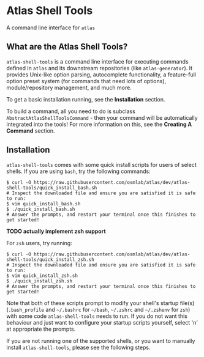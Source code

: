 # Atlas Shell Tools
A command line interface for `atlas`

## What are the Atlas Shell Tools?
`atlas-shell-tools` is a command line interface for executing commands defined in `atlas` and its downstream repositories (like `atlas-generator`). It provides Unix-like option parsing, autocomplete functionality, a feature-full option preset system (for commands that need lots of options), module/repository management, and much more.

To get a basic installation running, see the **Installation** section.

To build a command, all you need to do is subclass `AbstractAtlasShellToolsCommand` - then your command will be automatically integrated into the tools! For more information on this, see the **Creating A Command** section.

## Installation
`atlas-shell-tools` comes with some quick install scripts for users of select shells. If you are using `bash`, try the following commands:
```
$ curl -O https://raw.githubusercontent.com/osmlab/atlas/dev/atlas-shell-tools/quick_install_bash.sh
# Inspect the downloaded file and ensure you are satisfied it is safe to run:
$ vim quick_install_bash.sh
$ ./quick_install_bash.sh
# Answer the prompts, and restart your terminal once this finishes to get started!
```

**TODO actually implement zsh support**

For `zsh` users, try running:
```
$ curl -O https://raw.githubusercontent.com/osmlab/atlas/dev/atlas-shell-tools/quick_install_zsh.sh
# Inspect the downloaded file and ensure you are satisfied it is safe to run:
$ vim quick_install_zsh.sh
$ ./quick_install_zsh.sh
# Answer the prompts, and restart your terminal once this finishes to get started!
```

Note that both of these scripts prompt to modify your shell's startup file(s)
(`.bash_profile` and `~/.bashrc` for `~/bash`, `~/.zshrc` and `~/.zshenv` for `zsh`) with some code
`atlas-shell-tools` needs to run. If you do not want this behaviour and just want
to configure your startup scripts yourself, select 'n' at appropriate the prompts.

If you are not running one of the supported shells, or you want to manually
install `atlas-shell-tools`, please see the following steps.

